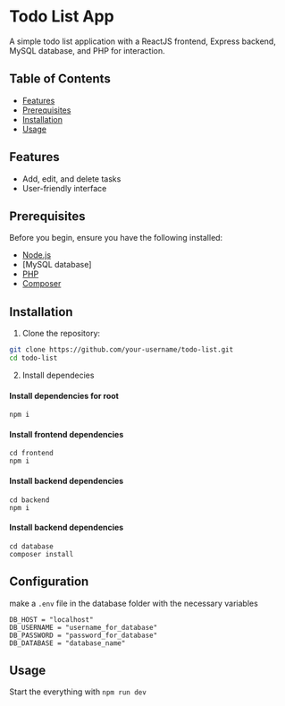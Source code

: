 # Todo List App

A simple todo list application with a ReactJS frontend, Express backend, MySQL database, and PHP for interaction.

## Table of Contents

- [Features](#features)
- [Prerequisites](#prerequisites)
- [Installation](#installation)
- [Usage](#usage)

## Features

- Add, edit, and delete tasks
- User-friendly interface

## Prerequisites

Before you begin, ensure you have the following installed:

- [Node.js](https://nodejs.org/)
- [MySQL database]
- [PHP](https://www.php.net/)
- [Composer](https://getcomposer.org/)

## Installation

1. Clone the repository:

```bash
git clone https://github.com/your-username/todo-list.git
cd todo-list
```

2. Install dependecies

<h4>Install dependencies for root </h4>

```
npm i
```

<h4>Install frontend dependencies</h4>

```
cd frontend
npm i
```

<h4>Install backend dependencies</h4>

```
cd backend
npm i
```

<h4>Install backend dependencies</h4>

```
cd database
composer install
```

## Configuration

make a `.env` file in the database folder with the necessary variables

```
DB_HOST = "localhost"
DB_USERNAME = "username_for_database"
DB_PASSWORD = "password_for_database"
DB_DATABASE = "database_name"
```

## Usage

Start the everything with `npm run dev`
